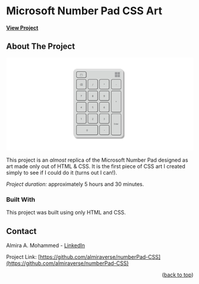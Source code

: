 # Microsoft Number Pad CSS Art


<a name="readme-top"></a>


 #### <a href="https://github.com/almiraverse/numberPad-CSS">View Project</a>
    

<!-- ABOUT THE PROJECT -->
## **About The Project**

![Microsoft Number Pad CSS Art Screen Shot](/images/numberpad-with-css-almiraverse%20-%20Copy.png)

This project is an *almost* replica of the Microsoft Number Pad designed as art made only out of HTML & CSS. It is the first piece of CSS art I created simply to see if I could do it (turns out I can!). 

*Project duration:* approximately 5 hours and 30 minutes.


### Built With

This project was built using only HTML and CSS.

## Contact

Almira A. Mohammed - [LinkedIn](https://www.linkedin.com/in/almiraam/) 

Project Link: [https://github.com/almiraverse/numberPad-CSS](https://github.com/almiraverse/numberPad-CSS)

<p align="right">(<a href="#readme-top">back to top</a>)</p>